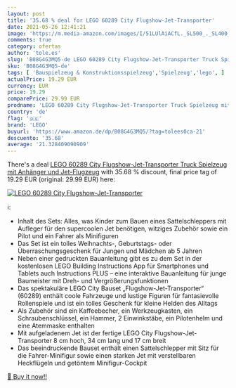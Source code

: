 ```yaml
---
layout: post
title: '35.68 % deal for LEGO 60289 City Flugshow-Jet-Transporter'
date: 2021-05-26 12:41:21
image: 'https://m.media-amazon.com/images/I/51LUlAiACfL._SL500_._SL400_.jpg'
comments: true
category: ofertas
author: 'tole.es'
slug: 'B08G4G3MQ5-de LEGO 60289 City Flugshow-Jet-Transporter Truck Spielzeug...'
sku: 'B08G4G3MQ5-de'
tags: [ 'Bauspielzeug & Konstruktionsspielzeug','Spielzeug','lego', ]
actualPrice: 19.29 EUR
currency: EUR
price: 19.29
comparePrice: 29.99 EUR
prodname: 'LEGO 60289 City Flugshow-Jet-Transporter Truck Spielzeug mit Anhänger und Jet-Flugzeug'
country: 'de'
flag: '🇩🇪'
brand: 'LEGO'
buyurl: 'https://www.amazon.de/dp/B08G4G3MQ5/?tag=tolees0ca-21'
descuento: '35.68'
average: '21.328409090909'
---
```


There's a deal [LEGO 60289 City Flugshow-Jet-Transporter Truck Spielzeug mit Anhänger und Jet-Flugzeug](https://www.amazon.de/dp/B08G4G3MQ5/?tag=tolees0ca-21)  with  35.68 % discount, final price tag of  19.29 EUR (original: 29.99 EUR) here:

[![LEGO 60289 City Flugshow-Jet-Transporter](https://m.media-amazon.com/images/I/51LUlAiACfL._SL500_._SL400_.jpg)](https://www.amazon.de/dp/B08G4G3MQ5/?tag=tolees0ca-21)

ℹ️:

- Inhalt des Sets: Alles, was Kinder zum Bauen eines Sattelschleppers mit Aufleger für den supercoolen Jet benötigen, witziges Zubehör sowie ein Pilot und ein Fahrer als Minifiguren
- Das Set ist ein tolles Weihnachts-, Geburtstags- oder Überraschungsgeschenk für Jungen und Mädchen ab 5 Jahren
- Neben einer gedruckten Bauanleitung gibt es zu dem Set in der kostenlosen LEGO Building Instructions App für Smartphones und Tablets auch Instructions PLUS – eine interaktive Bauanleitung für junge Baumeister mit Dreh- und Vergrößerungsfunktionen
- Das spektakuläre LEGO City Bauset „Flugshow-Jet-Transporter“ (60289) enthält coole Fahrzeuge und lustige Figuren für fantasievolle Rollenspiele und ist ein tolles Geschenk für kleine Helden des Alltags
- Als Zubehör sind ein Kaffeebecher, ein Werkzeugkasten, ein Schraubenschlüssel, ein Hammer, 2 Einwinkstäbe, ein Pilotenhelm und eine Atemmaske enthalten
- Mit aufgeladenem Jet ist der fertige LEGO City Flugshow-Jet-Transporter 8 cm hoch, 34 cm lang und 17 cm breit
- Das beeindruckende Bauset enthält einen Sattelschlepper mit Sitz für die Fahrer-Minifigur sowie einen starken Jet mit verstellbaren Heckflügeln und getöntem Minifigur-Cockpit

[🛒 Buy it now!!](https://www.amazon.de/dp/B08G4G3MQ5/?tag=tolees0ca-21)
